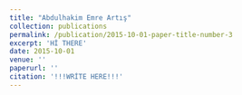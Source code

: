```yaml
---
title: "Abdulhakim Emre Artış"
collection: publications
permalink: /publication/2015-10-01-paper-title-number-3
excerpt: 'Hİ THERE'
date: 2015-10-01
venue: ''
paperurl: ''
citation: '!!!WRİTE HERE!!!'
---
```



